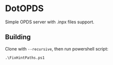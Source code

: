 # DotOPDS

Simple OPDS server with .inpx files support.

## Building

Clone with `--recursive`, then run powershell script:

    .\FixHintPaths.ps1
